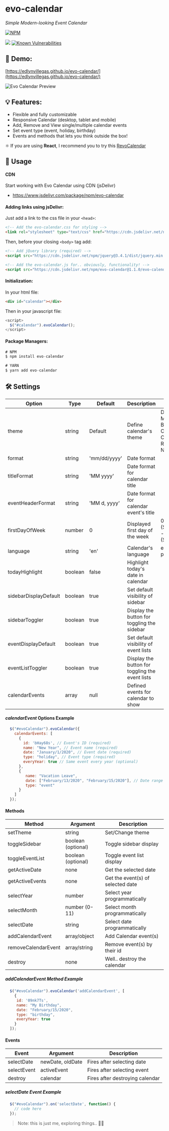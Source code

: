# evo-calendar
_Simple Modern-looking Event Calendar_

[![NPM](https://nodei.co/npm/evo-calendar.png)](https://nodei.co/npm/evo-calendar/)

[![](https://data.jsdelivr.com/v1/package/npm/evo-calendar/badge?style=rounded)](https://www.jsdelivr.com/package/npm/evo-calendar)
[![Known Vulnerabilities](https://snyk.io/test/npm/evo-calendar/1.1.0/badge.svg)](https://snyk.io/test/npm/evo-calendar/1.1.0)

## :eyes: Demo:
[https://edlynvillegas.github.io/evo-calendar/](https://edlynvillegas.github.io/evo-calendar/)

![Evo Calendar Preview](/img/thumbnail.png)

## :bulb: Features:
* Flexible and fully customizable
* Responsive Calendar (desktop, tablet and mobile)
* Add, Remove and View single/multiple calendar events
* Set event type (event, holiday, birthday)
* Events and methods that lets you think outside the box!

:atom_symbol:  If you are using **React**, I recommend you to try this [RevoCalendar](https://github.com/gjmolter/revo-calendar)

## :art: Usage

#### CDN
Start working with Evo Calendar using CDN (jsDelivr)
* https://www.jsdelivr.com/package/npm/evo-calendar

#### Adding links using jsDelivr:

Just add a link to the css file in your `<head>`:

```html
<!-- Add the evo-calendar.css for styling -->
<link rel="stylesheet" type="text/css" href="https://cdn.jsdelivr.net/npm/evo-calendar@1.1.0/evo-calendar/css/evo-calendar.min.css"/>
```

Then, before your closing ```<body>``` tag add:

```html
<!-- Add jQuery library (required) -->
<script src="https://cdn.jsdelivr.net/npm/jquery@3.4.1/dist/jquery.min.js"></script>

<!-- Add the evo-calendar.js for.. obviously, functionality! -->
<script src="https://cdn.jsdelivr.net/npm/evo-calendar@1.1.0/evo-calendar/js/evo-calendar.min.js"></script>
```

#### Initialization:

In your html file:
```html
<div id="calendar"></div>
```

Then in your javascript file:
```js
<script>
  $("#calendar").evoCalendar();
</script>
```
#### Package Managers:
```js
# NPM
$ npm install evo-calendar

# YARN
$ yarn add evo-calendar
```

## :hammer_and_wrench: Settings

Option | Type | Default | Description | Options
------ | ---- | ------- | ----------- | -------
theme | string | Default | Define calendar's theme | Default, Midnight Blue, Orange Coral, Royal Navy
format | string | 'mm/dd/yyyy' | Date format |
titleFormat | string | 'MM yyyy' | Date format for calendar title |
eventHeaderFormat | string | 'MM d, yyyy' | Date format for calendar event's title |
firstDayOfWeek | number | 0 | Displayed first day of the week | 0 (Sunday) - 6 (Saturday)
language | string | 'en' | Calendar's language | en, es, de, pt
todayHighlight | boolean | false | Highlight today's date in calendar |
sidebarDisplayDefault | boolean | true | Set default visibility of sidebar |
sidebarToggler | boolean | true | Display the button for toggling the sidebar |
eventDisplayDefault | boolean | true | Set default visibility of event lists |
eventListToggler | boolean | true | Display the button for toggling the event lists |
calendarEvents | array | null | Defined events for calendar to show |

#### _calendarEvent_ Options Example
```js
  $("#evoCalendar").evoCalendar({
    calendarEvents: [
      {
        id: 'bHay68s', // Event's ID (required)
        name: "New Year", // Event name (required)
        date: "January/1/2020", // Event date (required)
        type: "holiday", // Event type (required)
        everyYear: true // Same event every year (optional)
      },
      {
         name: "Vacation Leave",
         date: ["February/13/2020", "February/15/2020"], // Date range
         type: "event"
      }
    ]
  });
```


#### Methods

Method | Argument | Description
------ | -------| -----------
setTheme | string |	Set/Change theme
toggleSidebar | boolean (optional) | Toggle sidebar display
toggleEventList | boolean (optional) | Toggle event list display
getActiveDate | none |	Get the selected date
getActiveEvents | none |	Get the event(s) of selected date
selectYear	| number |	Select year programmatically
selectMonth	| number (0-11) |	Select month programmatically
selectDate	| string |	Select date programmatically
addCalendarEvent | array/object | Add Calendar event(s)
removeCalendarEvent | array/string | Remove event(s) by their id
destroy	| none |	Well.. destroy the calendar

##### _addCalendarEvent_ Method Example
```js
  $("#evoCalendar").evoCalendar('addCalendarEvent', [
    {
     id: '09nk7Ts',
     name: "My Birthday",
     date: "February/15/2020",
     type: "birthday",
     everyYear: true
    }
  ]);
```

#### Events

Event | Argument | Description
------ | -------| -----------
selectDate | newDate, oldDate |	Fires after selecting date
selectEvent | activeEvent |	Fires after selecting event
destroy | calendar |	Fires after destroying calendar

##### _selectDate_ Event Example
```js
  $("#evoCalendar").on('selectDate', function() {
    // code here
  });
```

> Note: this is just me, exploring things.. :hugs::purple_heart:

